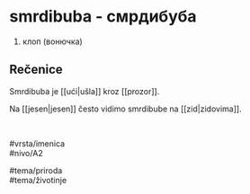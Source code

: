 # smrdibuba - смрдибуба

1. клоп (вонючка)  

## Rečenice

Smrdibuba je [[ući|ušla]] kroz [[prozor]].  

Na [[jesen|jesen]] često vidimo smrdibube na [[zid|zidovima]].  

<br>

#vrsta/imenica  
#nivo/A2  

#tema/priroda  
#tema/životinje  
